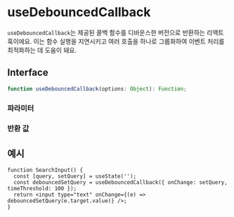 # useDebouncedCallback

`useDebouncedCallback`는 제공된 콜백 함수를 디바운스한 버전으로 반환하는 리액트 훅이에요. 이는 함수 실행을 지연시키고 여러 호출을 하나로 그룹화하여 이벤트 처리를 최적화하는 데 도움이 돼요.

## Interface
```ts
function useDebouncedCallback(options: Object): Function;

```

### 파라미터

<Interface
  required
  name="options"
  type="Object"
  description="옵션 객체예요."
  :nested="[
    {
      name: 'options.onChange',
      type: 'Function',
      required: 'true',
      description: '디바운스할 콜백 함수예요.',
    },
    {
      name: 'options.timeThreshold',
      type: 'number',
      required: 'true',
      description:
        '함수 실행을 지연시킬 밀리초 단위의 시간이에요.',
    },
  ]"
/>

### 반환 값

<Interface
  name=""
  type="Function"
  description="콜백 호출을 지연시키는 디바운스된 함수예요."
/>


## 예시

```tsx
function SearchInput() {
  const [query, setQuery] = useState('');
  const debouncedSetQuery = useDebouncedCallback({ onChange: setQuery, timeThreshold: 100 });
  return <input type="text" onChange={(e) => debouncedSetQuery(e.target.value)} />;
}
```
  
